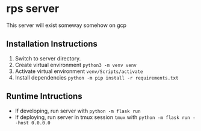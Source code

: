 # rps server

This server will exist someway somehow on gcp

## Installation Instructions

1. Switch to server directory.
2. Create virtual environment `python3 -m venv venv`
3. Activate virtual environment `venv/Scripts/activate`
4. Install dependencies `python -m pip install -r requirements.txt`

## Runtime Intructions

- If developing, run server with `python -m flask run`
- If deploying, run server in tmux session `tmux` with `python -m flask run --host 0.0.0.0`
